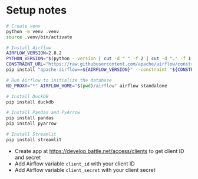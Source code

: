 # Setup notes

```sh
# Create venv
python -m venv .venv
source .venv/bin/activate

# Install Airflow
AIRFLOW_VERSION=2.8.2
PYTHON_VERSION="$(python --version | cut -d " " -f 2 | cut -d "." -f 1-2)"
CONSTRAINT_URL="https://raw.githubusercontent.com/apache/airflow/constraints-${AIRFLOW_VERSION}/constraints-${PYTHON_VERSION}.txt"
pip install "apache-airflow==${AIRFLOW_VERSION}" --constraint "${CONSTRAINT_URL}"

# Run Airflow to initialize the database
NO_PROXY="*" AIRFLOW_HOME="$(pwd)/airflow" airflow standalone

# Install DuckDB
pip install duckdb

# Install Pandas and PyArrow
pip install pandas
pip install pyarrow

# Install Streamlit
pip install streamlit
```

* Create app at https://develop.battle.net/access/clients to get client ID and secret
* Add Airflow variable `client_id` with your client ID
* Add Airflow variable `client_secret` with your client secret
